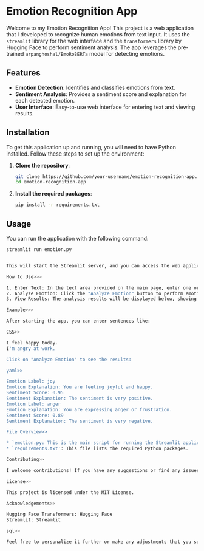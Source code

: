 # Emotion Recognition App

Welcome to my Emotion Recognition App! This project is a web application that I developed to recognize human emotions from text input. It uses the `streamlit` library for the web interface and the `transformers` library by Hugging Face to perform sentiment analysis. The app leverages the pre-trained `arpanghoshal/EmoRoBERTa` model for detecting emotions.

## Features

- **Emotion Detection**: Identifies and classifies emotions from text.
- **Sentiment Analysis**: Provides a sentiment score and explanation for each detected emotion.
- **User Interface**: Easy-to-use web interface for entering text and viewing results.

## Installation

To get this application up and running, you will need to have Python installed. Follow these steps to set up the environment:

1. **Clone the repository**:
    ```bash
    git clone https://github.com/your-username/emotion-recognition-app.git
    cd emotion-recognition-app
    ```

2. **Install the required packages**:
    ```bash
    pip install -r requirements.txt
    ```

## Usage

You can run the application with the following command:
```bash
streamlit run emotion.py


This will start the Streamlit server, and you can access the web application in your browser at `http://localhost:8501`.

How to Use>>>

1. Enter Text: In the text area provided on the main page, enter one or more sentences, each on a new line.
2. Analyze Emotion: Click the "Analyze Emotion" button to perform emotion detection and sentiment analysis on the entered text.
3. View Results: The analysis results will be displayed below, showing the detected emotion labels, their explanations, sentiment scores, and sentiment explanations.

Example>>>

After starting the app, you can enter sentences like:

CSS>>

I feel happy today.
I'm angry at work.

Click on "Analyze Emotion" to see the results:

yaml>>

Emotion Label: joy
Emotion Explanation: You are feeling joyful and happy.
Sentiment Score: 0.95
Sentiment Explanation: The sentiment is very positive.
Emotion Label: anger
Emotion Explanation: You are expressing anger or frustration.
Sentiment Score: 0.89
Sentiment Explanation: The sentiment is very negative.

File Overview>>

* `emotion.py: This is the main script for running the Streamlit application.
* `requirements.txt': This file lists the required Python packages.

Contributing>>

I welcome contributions! If you have any suggestions or find any issues, please feel free to open an issue or submit a pull request.

License>>

This project is licensed under the MIT License.

Acknowledgements>>

Hugging Face Transformers: Hugging Face
Streamlit: Streamlit

sql>>

Feel free to personalize it further or make any adjustments that you see fit!
